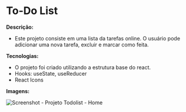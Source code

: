 # To-Do List

**Descrição:**
 - Este projeto consiste em uma lista da tarefas online. O usuário pode adicionar uma nova tarefa, excluir e marcar como feita. 
 
 **Tecnologias:**
 - O projeto foi criado utilizando a estrutura base do react.
 - Hooks: useState, useReducer
 - React Icons
 
 **Imagens:**
 
 ![Screenshot - Projeto Todolist - Home](https://user-images.githubusercontent.com/99328738/194151142-b288b68f-144f-402e-83cc-fddefdcbf839.PNG)

